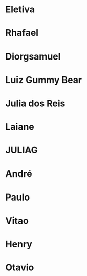# Eletiva
# Rhafael
# Diorgsamuel
# Luiz Gummy Bear
# Julia dos Reis
# Laiane
# JULIAG
# André
# Paulo
# Vitao
# Henry
# Otavio
